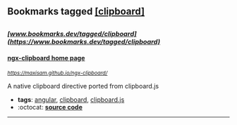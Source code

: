 ## Bookmarks tagged [[clipboard]](https://www.bookmarks.dev/search?q=[clipboard])

_<sup><sup>[www.bookmarks.dev/tagged/clipboard](https://www.bookmarks.dev/tagged/clipboard)</sup></sup>_
---
#### [ngx-clipboard home page](https://maxisam.github.io/ngx-clipboard/)
_<sup>https://maxisam.github.io/ngx-clipboard/</sup>_

A native clipboard directive ported from clipboard.js
* **tags**: [angular](../tagged/angular.md), [clipboard](../tagged/clipboard.md), [clipboard.js](../tagged/clipboard.js.md)
* :octocat: **[source code](https://github.com/maxisam/ngx-clipboard)**
---
